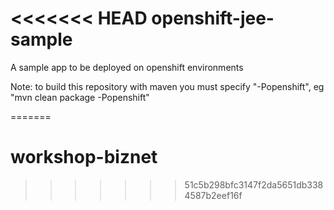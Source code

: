 <<<<<<< HEAD
openshift-jee-sample
====================

A sample app to be deployed on openshift environments

Note: to build this repository with maven you must specify "-Popenshift", eg "mvn clean package -Popenshift"

=======
# workshop-biznet
>>>>>>> 51c5b298bfc3147f2da5651db3384587b2eef16f
